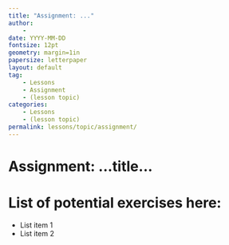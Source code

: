 ```yaml
---
title: "Assignment: ..."
author:
    - 
date: YYYY-MM-DD
fontsize: 12pt
geometry: margin=1in
papersize: letterpaper
layout: default
tag:
    - Lessons
    - Assignment
    - (lesson topic)
categories:
    - Lessons
    - (lesson topic)
permalink: lessons/topic/assignment/
---
```


# Assignment: ...title... #

# List of potential exercises here: #

* List item 1
* List item 2
